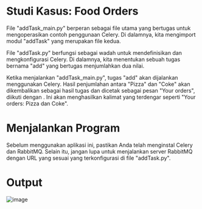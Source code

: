 # Studi Kasus: Food Orders

File "addTask_main.py" berperan sebagai file utama yang bertugas untuk mengoperasikan contoh penggunaan Celery. Di dalamnya, kita mengimport modul "addTask" yang merupakan file kedua.

File "addTask.py" berfungsi sebagai wadah untuk mendefinisikan dan mengkonfigurasi Celery. Di dalamnya, kita menentukan sebuah tugas bernama "add" yang bertugas menjumlahkan dua nilai.

Ketika menjalankan "addTask_main.py", tugas "add" akan dijalankan menggunakan Celery. Hasil penjumlahan antara "Pizza" dan "Coke" akan dikembalikan sebagai hasil tugas dan dicetak sebagai pesan "Your orders", diikuti dengan <result>. Ini akan menghasilkan kalimat yang terdengar seperti "Your orders: Pizza dan Coke".

# Menjalankan Program
  
Sebelum menggunakan aplikasi ini, pastikan Anda telah menginstal Celery dan RabbitMQ. Selain itu, jangan lupa untuk menjalankan server RabbitMQ dengan URL yang sesuai yang terkonfigurasi di file "addTask.py".

# Output
  
  ![image](https://github.com/daulJsx/SISTER_3B/assets/112412781/a8b716e7-df84-4f2c-8376-9876ab4e8981)
